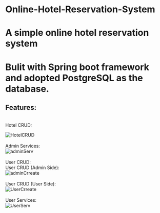 # Online-Hotel-Reservation-System
# A simple online hotel reservation system
# Bulit with Spring boot framework and adopted PostgreSQL as the database. 

<h2>Features:</h2><br/>
Hotel CRUD:<br/>

![HotelCRUD](https://github.com/user-attachments/assets/c7331265-440c-4811-94b5-6131de7280e9)
<br/><br/>
Admin Services:<br/>
![adminServ](https://github.com/user-attachments/assets/0da0a1ab-04e6-4d03-82f8-5642388a8c36)
<br/><br/>
User CRUD:<br/>
User CRUD (Admin Side):<br/>
![adminCrreate](https://github.com/user-attachments/assets/ef892528-1555-4e2a-94c9-e3f9847e9010)
<br/><br/>
User CRUD (User Side):<br/>
![UserCrreate](https://github.com/user-attachments/assets/86b168e6-b3a7-4e45-bc5e-be0cd05fc474)
<br/><br/>
User Services:<br/>
![UserServ](https://github.com/user-attachments/assets/1f56e183-a91b-4fd2-b967-de8bcc161d9d)
